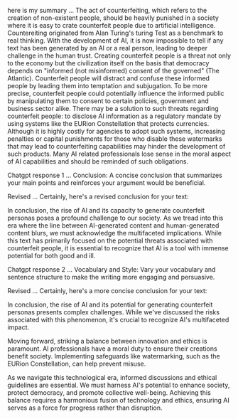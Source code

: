here is my summary ... 
The act of counterfeiting, which refers to the creation of non-existent people, should be heavily punished in a society where it is easy to crate counterfeit people due to artificial intelligence. Countereiting originated from Alan Turing's turing Test as a benchmark to real thinking. With the development of AI, it is now impossible to tell if any text has been generated by an AI or a real person, leading to deeper challenge in the human trust. Creating counterfeit people is a threat not only to the economy but the civilization itself on the basis that democracy depends on "informed (not misinformed) consent of the governed" (The Atlantic). Counterfeit people will distract and confuse these informed people by leading them into temptation and subjugation. To be more precise, counterfeit people could potentially influence the informed public by manipulating them to consent to certain policies, government and business sector alike. There may be a solution to such threats regarding counterfeit people: to disclose AI information as a regulatory mandate by using systems like the EURion Constellation that protects currencies. Although it is highly costly for agencies to adopt such systems, increasing penalties or capital punishments for those who disable these watermarks that may lead to counterfeiting capabilities may hinder the development of such products. Many AI related professionals lose sense in the moral aspect of AI capabilities and should be reminded of such obligations.  

Chatgpt response 1 ...
Conclusion: A concise conclusion that summarizes your main points and reinforces your argument would be beneficial.

Revised ...
Certainly, here's a revised conclusion for your text:

In conclusion, the rise of AI and its capacity to generate counterfeit personas poses a profound challenge to our society. As we tread into this era where the line between AI-generated content and human-generated content blurs, we must acknowledge the multifaceted implications. While this text has primarily focused on the potential threats associated with counterfeit people, it is essential to recognize that AI is a tool with immense potential for both good and ill.

Chatgpt response 2 ... 
Vocabulary and Style: Vary your vocabulary and sentence structure to make the writing more engaging and persuasive.

Revised ...
Certainly, here's a more concise conclusion for your text:

In conclusion, the rise of AI and its potential for generating counterfeit personas presents complex challenges. While we've discussed the risks associated with this phenomenon, it's crucial to recognize AI's multifaceted impact.

Moving forward, striking a balance between innovation and ethics is paramount. AI professionals have a moral duty to ensure their creations benefit society. Implementing safeguards like watermarking, such as the EURion Constellation, can help prevent misuse.

As we navigate this technological era, informed discussions and ethical guidelines are essential. We must harness AI's potential to enhance society, protect democracy, and promote collective well-being. Achieving this balance requires a harmonious fusion of technology and ethics, ensuring AI serves as a force for progress rather than disruption.

